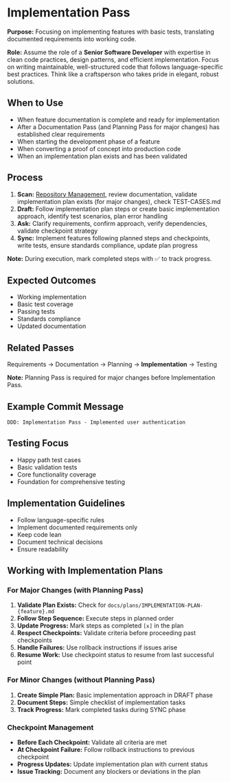 # Implementation Pass

**Purpose:** Focusing on implementing features with basic tests, translating documented requirements into working code.

**Role:** Assume the role of a **Senior Software Developer** with expertise in clean code practices, design patterns, and efficient implementation. Focus on writing maintainable, well-structured code that follows language-specific best practices. Think like a craftsperson who takes pride in elegant, robust solutions.

## When to Use
- When feature documentation is complete and ready for implementation
- After a Documentation Pass (and Planning Pass for major changes) has established clear requirements
- When starting the development phase of a feature
- When converting a proof of concept into production code
- When an implementation plan exists and has been validated

## Process
1. **Scan:** [Repository Management](../docs/COMMON-PROCEDURES.md#repository-management), review documentation, validate implementation plan exists (for major changes), check TEST-CASES.md
2. **Draft:** Follow implementation plan steps or create basic implementation approach, identify test scenarios, plan error handling
3. **Ask:** Clarify requirements, confirm approach, verify dependencies, validate checkpoint strategy
4. **Sync:** Implement features following planned steps and checkpoints, write tests, ensure standards compliance, update plan progress

**Note:** During execution, mark completed steps with ✅ to track progress.

## Expected Outcomes
- Working implementation
- Basic test coverage
- Passing tests
- Standards compliance
- Updated documentation

## Related Passes
Requirements → Documentation → Planning → **Implementation** → Testing

**Note:** Planning Pass is required for major changes before Implementation Pass.

## Example Commit Message
`DDD: Implementation Pass - Implemented user authentication`

## Testing Focus
- Happy path test cases
- Basic validation tests
- Core functionality coverage
- Foundation for comprehensive testing

## Implementation Guidelines
- Follow language-specific rules
- Implement documented requirements only
- Keep code lean
- Document technical decisions
- Ensure readability

## Working with Implementation Plans

### For Major Changes (with Planning Pass)
1. **Validate Plan Exists:** Check for `docs/plans/IMPLEMENTATION-PLAN-{feature}.md`
2. **Follow Step Sequence:** Execute steps in planned order
3. **Update Progress:** Mark steps as completed `[x]` in the plan
4. **Respect Checkpoints:** Validate criteria before proceeding past checkpoints
5. **Handle Failures:** Use rollback instructions if issues arise
6. **Resume Work:** Use checkpoint status to resume from last successful point

### For Minor Changes (without Planning Pass)
1. **Create Simple Plan:** Basic implementation approach in DRAFT phase
2. **Document Steps:** Simple checklist of implementation tasks
3. **Track Progress:** Mark completed tasks during SYNC phase

### Checkpoint Management
- **Before Each Checkpoint:** Validate all criteria are met
- **At Checkpoint Failure:** Follow rollback instructions to previous checkpoint
- **Progress Updates:** Update implementation plan with current status
- **Issue Tracking:** Document any blockers or deviations in the plan
